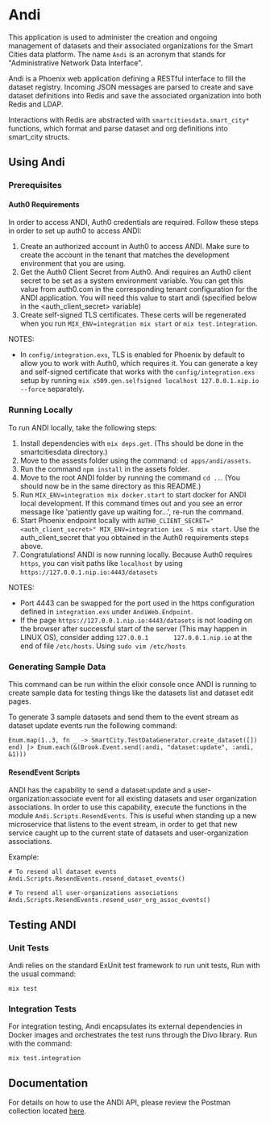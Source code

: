 # Andi

This application is used to administer the creation and ongoing management of datasets and their associated organizations for the Smart Cities data platform. The name `Andi` is an acronym that stands for "Administrative Network Data Interface".

Andi is a Phoenix web application defining a RESTful interface to fill the dataset registry. Incoming JSON messages are parsed to create and save dataset definitions into Redis and save the associated organization into both Redis and LDAP.

Interactions with Redis are abstracted with `smartcitiesdata.smart_city*` functions, which format and parse dataset and org definitions into smart_city structs.

## Using Andi

### Prerequisites 

#### Auth0 Requirements
In order to access ANDI, Auth0 credentials are required. Follow these steps in order to set up auth0 to access ANDI:
1. Create an authorized account in Auth0 to access ANDI. Make sure to create the account in the tenant that matches the development environment that you are using. 
2. Get the Auth0 Client Secret from Auth0. Andi requires an Auth0 client secret to be set as a system environment variable. You can get this value from auth0.com in the corresponding tenant configuration for the ANDI application. You will need this value to start andi (specified below in the <auth_client_secret> variable)
3. Create self-signed TLS certificates. These certs will be regenerated when you run `MIX_ENV=integration mix start` or `mix test.integration`. 

NOTES: 
- In `config/integration.exs`, TLS is enabled for Phoenix by default to allow you to work with Auth0, which requires it. You can generate a key and self-signed certificate that works with the `config/integration.exs` setup by running `mix x509.gen.selfsigned localhost 127.0.0.1.xip.io --force` separately.

### Running Locally

To run ANDI locally, take the following steps:
1.  Install dependencies with `mix deps.get`. (Ths should be done in the smartcitiesdata directory.)
2.  Move to the assests folder using the command: `cd apps/andi/assets`.
3.  Run the command `npm install` in the assets folder.
4.  Move to the root ANDI folder by running the command `cd ..`. (You should now be in the same directory as this README.)
5.  Run `MIX_ENV=integration mix docker.start` to start docker for ANDI local development. If this command times out and you see an error message like 'patiently gave up waiting for...', re-run the command. 
6.  Start Phoenix endpoint locally with `AUTH0_CLIENT_SECRET="<auth_client_secret>" MIX_ENV=integration iex -S mix start`. Use the auth_client_secret that you obtained in the Auth0 requirements steps above.
7.  Congratulations! ANDI is now running locally. Because Auth0 requires `https`, you can visit paths like `localhost` by using `https://127.0.0.1.nip.io:4443/datasets`

NOTES:
  - Port 4443 can be swapped for the port used in the https configuration defined in `integration.exs` under `AndiWeb.Endpoint`.
  - If the page `https://127.0.0.1.nip.io:4443/datasets` is not loading on the browser after successful start of the server (This may happen in LINUX OS), consider adding `127.0.0.1       127.0.0.1.nip.io` at the end of file `/etc/hosts`. Using `sudo vim /etc/hosts`

### Generating Sample Data

This command can be run within the elixir console once ANDI is running to create sample data for testing things like the datasets list and dataset edit pages.

To generate 3 sample datasets and send them to the event stream as dataset update events run the following command:
```
Enum.map(1..3, fn _ -> SmartCity.TestDataGenerator.create_dataset([]) end) |> Enum.each(&(Brook.Event.send(:andi, "dataset:update", :andi, &1)))
```

#### ResendEvent Scripts

ANDI has the capability to send a dataset:update and a user-organization:associate event for all existing datasets and user organization associations. In order to use this capability, execute the functions in the module `Andi.Scripts.ResendEvents`. This is useful when standing up a new microservice that listens to the event stream, in order to get that new service caught up to the current state of datasets and user-organization associations.

Example:
```
# To resend all dataset events
Andi.Scripts.ResendEvents.resend_dataset_events()

# To resend all user-organizations associations
Andi.Scripts.ResendEvents.resend_user_org_assoc_events()
```

## Testing ANDI

### Unit Tests

Andi relies on the standard ExUnit test framework to run unit tests, Run with the usual command:

`mix test`

### Integration Tests

For integration testing, Andi encapsulates its external dependencies in Docker images and orchestrates the test runs through the Divo library. Run with the command:

`mix test.integration`

## Documentation 

For details on how to use the ANDI API, please review the Postman collection located [here](https://github.com/UrbanOS-Public/smartcitiesdata/blob/master/apps/andi/ANDI.postman_collection.json).